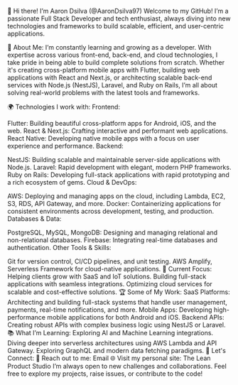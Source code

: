 👋 Hi there! I’m Aaron Dsilva (@AaronDsilva97)
Welcome to my GitHub! I’m a passionate Full Stack Developer and tech enthusiast, always diving into new technologies and frameworks to build scalable, efficient, and user-centric applications.

🚀 About Me:
I’m constantly learning and growing as a developer. With expertise across various front-end, back-end, and cloud technologies, I take pride in being able to build complete solutions from scratch. Whether it's creating cross-platform mobile apps with Flutter, building web applications with React and Next.js, or architecting scalable back-end services with Node.js (NestJS), Laravel, and Ruby on Rails, I’m all about solving real-world problems with the latest tools and frameworks.

🌍 Technologies I work with:
Frontend:

Flutter: Building beautiful cross-platform apps for Android, iOS, and the web.
React & Next.js: Crafting interactive and performant web applications.
React Native: Developing native mobile apps with a focus on user experience and performance.
Backend:

NestJS: Building scalable and maintainable server-side applications with Node.js.
Laravel: Rapid development with elegant, modern PHP frameworks.
Ruby on Rails: Developing full-stack applications with rapid prototyping and a rich ecosystem of gems.
Cloud & DevOps:

AWS: Deploying and managing apps on the cloud, including Lambda, EC2, S3, RDS, API Gateway, and more.
Docker: Containerizing applications for consistent environments across development, testing, and production.
Databases & Data:

PostgreSQL, MySQL, MongoDB: Designing and managing relational and non-relational databases.
Firebase: Integrating real-time databases and authentication.
Other Tools & Skills:

Git for version control, CI/CD pipelines, and unit testing.
AWS Amplify, Serverless Framework for cloud-native applications.
💼 Current Focus:
Helping clients grow with SaaS and IoT solutions.
Building full-stack applications with seamless integrations.
Optimizing cloud services for scalable and cost-effective solutions.
🏆 Some of My Work:
SaaS Platforms: Architecting and building full-stack systems that handle user management, payments, real-time notifications, and more.
Mobile Apps: Developing high-performance mobile applications for both Android and iOS.
Backend APIs: Creating robust APIs with complex business logic using NestJS or Laravel.
📚 What I’m Learning:
Exploring AI and Machine Learning integrations.
Diving deeper into serverless architectures using AWS Lambda and API Gateway.
Exploring GraphQL and modern data fetching paradigms.
🌱 Let's Connect:
💬 Reach out to me: Email
🌐 Visit my personal site: The Lean Product Studio
I’m always open to new challenges and collaborations. Feel free to explore my projects, raise issues, or contribute to the code!

